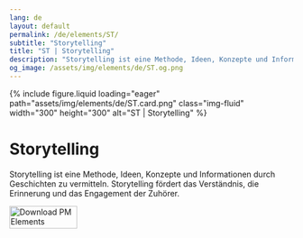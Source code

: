 ```yaml
---
lang: de
layout: default
permalink: /de/elements/ST/
subtitle: "Storytelling"
title: "ST | Storytelling"
description: "Storytelling ist eine Methode, Ideen, Konzepte und Informationen durch Geschichten zu vermitteln. Storytelling fördert das Verständnis, die Erinnerung und das Engagement der Zuhörer."
og_image: /assets/img/elements/de/ST.og.png
---
```


{% include figure.liquid loading="eager" path="assets/img/elements/de/ST.card.png" class="img-fluid" width="300" height="300" alt="ST | Storytelling" %}

# Storytelling

Storytelling ist eine Methode, Ideen, Konzepte und Informationen durch Geschichten zu vermitteln. Storytelling fördert das Verständnis, die Erinnerung und das Engagement der Zuhörer.

<a href="https://apps.apple.com/app/apple-store/id6738084498?pt=127441684&ct=website&mt=8">
  <img src="{{ "assets/img/en/appstore.png" | relative_url }}" width="120" height="40" alt="Download PM Elements">
</a>
